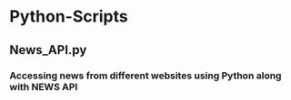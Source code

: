 # Python-Scripts

## News_API.py
### Accessing news from different websites using Python along with NEWS API
